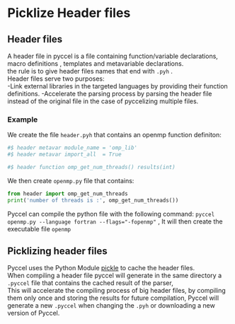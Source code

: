 # Picklize Header files

## Header files

A header file in pyccel is a file containing function/variable declarations, macro definitions , templates and metavariable declarations.\
the rule is to give header files names that end with `.pyh` .\
Header files serve two purposes:\
-Link external libraries in the targeted languages by providing their function definitions.
-Accelerate the parsing process by parsing the header file instead of the original file in the case of pyccelizing multiple files.

### Example
We create the file `header.pyh` that contains an openmp function definiton:

```python
#$ header metavar module_name = 'omp_lib'
#$ header metavar import_all  = True

#$ header function omp_get_num_threads() results(int)
```
We then create `openmp.py` file that contains:

```python
from header import omp_get_num_threads
print('number of threads is :', omp_get_num_threads())
```
Pyccel can compile the python file with the following command: `pyccel openmp.py --language fortran --flags="-fopenmp"`
, It will then create the executable file `openmp`

## Picklizing header files
Pyccel uses the Python Module [pickle](https://docs.python.org/3/library/pickle.html) to cache the header files.\
When compiling a header file pyccel will generate in the same directory a `.pyccel` file that contains the cached result of the parser,\
This will accelerate the compiling process of big header files, by compiling them only once and storing the results for future compilation, Pyccel will generate a new
`.pyccel` when changing the `.pyh` or downloading a new version of Pyccel.
